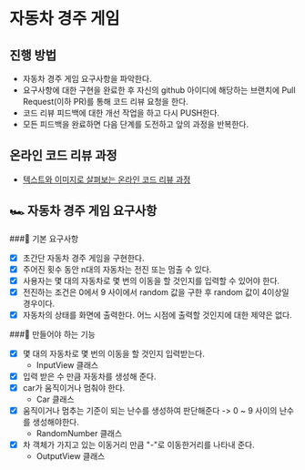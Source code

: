 # 자동차 경주 게임
## 진행 방법
* 자동차 경주 게임 요구사항을 파악한다.
* 요구사항에 대한 구현을 완료한 후 자신의 github 아이디에 해당하는 브랜치에 Pull Request(이하 PR)를 통해 코드 리뷰 요청을 한다.
* 코드 리뷰 피드백에 대한 개선 작업을 하고 다시 PUSH한다.
* 모든 피드백을 완료하면 다음 단계를 도전하고 앞의 과정을 반복한다.

## 온라인 코드 리뷰 과정
* [텍스트와 이미지로 살펴보는 온라인 코드 리뷰 과정](https://github.com/next-step/nextstep-docs/tree/master/codereview)   

## 🏎  자동차 경주 게임 요구사항

###📌 기본 요구사항 
- [x] 초간단 자동차 경주 게임을 구현한다.
- [x] 주어진 횟수 동안 n대의 자동차는 전진 또는 멈출 수 있다.
- [x] 사용자는 몇 대의 자동차로 몇 번의 이동을 할 것인지를 입력할 수 있어야 한다.
- [x] 전진하는 조건은 0에서 9 사이에서 random 값을 구한 후 random 값이 4이상일 경우이다.
- [x] 자동차의 상태를 화면에 출력한다. 어느 시점에 출력할 것인지에 대한 제약은 없다.

###📌  만들어야 하는 기능
- [x] 몇 대의 자동차로 몇 번의 이동을 할 것인지 입력받는다.
    - InputView 클래스
- [x] 입력 받은 수 만큼 자동차를 생성해 준다. 
- [x] car가 움직이거나 멈춰야 한다.
    - Car 클래스
- [x] 움직이거나 멈추는 기준이 되는 난수를 생성하여 판단해준다 -> 0 ~ 9 사이의 난수를 생성해야한다.
    - RandomNumber 클래스 
- [x] 차 객체가 가지고 있는 이동거리 만큼 "-"로 이동한거리를 나타내 준다.
    - OutputView 클래스 